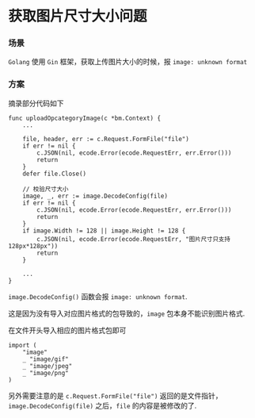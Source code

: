 获取图片尺寸大小问题
=====================

### 场景

`Golang` 使用 `Gin` 框架，获取上传图片大小的时候，报 `image: unknown format`

### 方案

摘录部分代码如下
```golang
func uploadOpcategoryImage(c *bm.Context) {
    ...

	file, header, err := c.Request.FormFile("file")
	if err != nil {
		c.JSON(nil, ecode.Error(ecode.RequestErr, err.Error()))
		return
	}
	defer file.Close()

	// 校验尺寸大小
	image, _, err := image.DecodeConfig(file)
	if err != nil {
		c.JSON(nil, ecode.Error(ecode.RequestErr, err.Error()))
		return
	}
	if image.Width != 128 || image.Height != 128 {
		c.JSON(nil, ecode.Error(ecode.RequestErr, "图片尺寸只支持128px*128px"))
		return
	}

    ...
}
```

`image.DecodeConfig()` 函数会报 `image: unknown format`.

这是因为没有导入对应图片格式的包导致的，`image` 包本身不能识别图片格式.

在文件开头导入相应的图片格式包即可
```golang
import (
	"image"
	_ "image/gif"
	_ "image/jpeg"
	_ "image/png"
)
```

另外需要注意的是 `c.Request.FormFile("file")` 返回的是文件指针，`image.DecodeConfig(file)` 之后，`file` 的内容是被修改的了.
